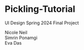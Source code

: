 # Pickling-Tutorial
UI Design Spring 2024 Final Project 

Nicole Neil <br />
Simrin Ponamgi <br />
Eva Das
